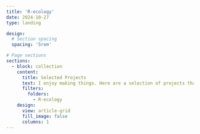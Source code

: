 ```yaml
---
title: 'R-ecology'
date: 2024-10-27
type: landing

design:
  # Section spacing
  spacing: '5rem'

# Page sections
sections:
  - block: collection
    content:
      title: Selected Projects
      text: I enjoy making things. Here are a selection of projects that I have worked on over the years.
      filters:
        folders:
          - R-ecology
    design:
      view: article-grid
      fill_image: false
      columns: 1
---
```

